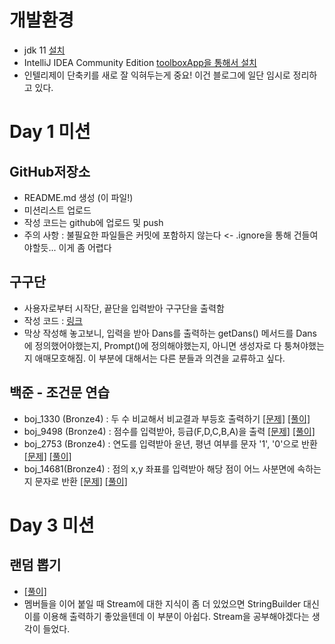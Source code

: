 
# 개발환경
 - jdk 11 [설치](https://www.oracle.com/java/technologies/downloads/#java11, "go to java Downloads")
 - IntelliJ IDEA Community Edition [toolboxApp을 통해서 설치](https://www.jetbrains.com/ko-kr/toolbox-app, "go to Toolbox App Download")
 - 인텔리제이 단축키를 새로 잘 익혀두는게 중요! 이건 블로그에 일단 임시로 정리하고 있다.

# Day 1 미션

 ## GitHub저장소
 - README.md 생성 (이 파일!)
 - 미션리스트 업로드
 - 작성 코드는 github에 업로드 및 push
 - 주의 사항 : 불필요한 파일들은 커밋에 포함하지 않는다 <- .ignore을 통해 건들여야할듯... 이게 좀 어렵다

 ## 구구단
  - 사용자로부터 시작단, 끝단을 입력받아 구구단을 출력함
  - 작성 코드 : [링크](https://github.com/ttasjwi/CodeSquad-Cocoa2021/tree/master/src/gugudan "작성 코드 확인하기")
  - 막상 작성해 놓고보니, 입력을 받아 Dans를 출력하는 getDans() 메서드를 Dans에 정의했어야했는지, Prompt()에 정의해야했는지, 아니면 생성자로 다 퉁쳐야했는지 애매모호해짐. 이 부분에 대해서는 다른 분들과 의견을 교류하고 싶다.

 ## 백준 - 조건문 연습
   - boj_1330 (Bronze4) : 두 수 비교해서 비교결과 부등호 출력하기 [[문제]](https://www.acmicpc.net/problem/1330) [[풀이]](https://github.com/ttasjwi/BOJ/tree/master/src/boj_1330)
   - boj_9498 (Bronze4) : 점수를 입력받아, 등급(F,D,C,B,A)을 출력 [[문제]](https://www.acmicpc.net/problem/9498) [[풀이]](https://github.com/ttasjwi/BOJ/tree/master/src/boj_9498)
   - boj_2753 (Bronze4) : 연도를 입력받아 윤년, 평년 여부를 문자 '1', '0'으로 반환 [[문제]](https://www.acmicpc.net/problem/2753) [[풀이]](https://github.com/ttasjwi/BOJ/tree/master/src/boj_2753)
   - boj_14681(Bronze4) : 점의 x,y 좌표를 입력받아 해당 점이 어느 사분면에 속하는지 문자로 반환 [[문제]](https://www.acmicpc.net/problem/14681) [[풀이]](https://github.com/ttasjwi/BOJ/tree/master/src/boj_14681)

# Day 3 미션

## 랜덤 뽑기

- [[풀이]](https://github.com/ttasjwi/CodeSquad-Cocoa2021/tree/master/src/rdmMember)
- 멤버들을 이어 붙일 때 Stream에 대한 지식이 좀 더 있었으면 StringBuilder 대신 이를 이용해 출력하기 좋았을텐데 이 부분이 아쉽다. Stream을 공부해야겠다는 생각이 들었다.